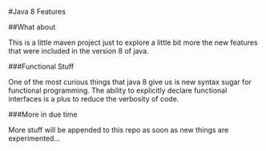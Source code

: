 #Java 8 Features

##What about

This is a little maven project just to explore a little bit more the new features that were included in the version 8 of java.

###Functional Stuff

One of the most curious things that java 8 give us is new syntax sugar for functional programming. The ability to explicitly declare functional interfaces is a plus to reduce the verbosity of code.


###More in due time

More stuff will be appended to this repo as soon as new things are experimented...


